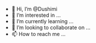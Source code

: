 - 👋 Hi, I’m @Dushimi
- 👀 I’m interested in ...
- 🌱 I’m currently learning ...
- 💞️ I’m looking to collaborate on ...
- 📫 How to reach me ...

<!---
Dushimi/Dushimi is a ✨ special ✨ repository because its `README.md` (this file) appears on your GitHub profile.
You can click the Preview link to take a look at your changes.
--->

